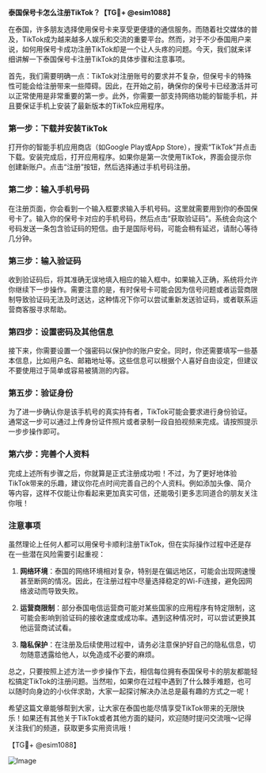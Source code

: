 **泰国保号卡怎么注册TikTok？【TG💪+ @esim1088】**

在泰国，许多朋友选择使用保号卡来享受更便捷的通信服务。而随着社交媒体的普及，TikTok成为越来越多人娱乐和交流的重要平台。然而，对于不少泰国用户来说，如何用保号卡成功注册TikTok却是一个让人头疼的问题。今天，我们就来详细讲解一下泰国保号卡注册TikTok的具体步骤和注意事项。

首先，我们需要明确一点：TikTok对注册账号的要求并不复杂，但保号卡的特殊性可能会给注册带来一些障碍。因此，在开始之前，确保你的保号卡已经激活并可以正常使用是非常重要的第一步。此外，你需要一部支持网络功能的智能手机，并且要保证手机上安装了最新版本的TikTok应用程序。

### 第一步：下载并安装TikTok

打开你的智能手机应用商店（如Google Play或App Store），搜索“TikTok”并点击下载。安装完成后，打开应用程序。如果你是第一次使用TikTok，界面会提示你创建新账户。点击“注册”按钮，然后选择通过手机号码注册。

### 第二步：输入手机号码

在注册页面，你会看到一个输入框要求输入手机号码。这里就需要用到你的泰国保号卡了。输入你的保号卡对应的手机号码，然后点击“获取验证码”。系统会向这个号码发送一条包含验证码的短信。由于是国际号码，可能会稍有延迟，请耐心等待几分钟。

### 第三步：输入验证码

收到验证码后，将其准确无误地填入相应的输入框中。如果输入正确，系统将允许你继续下一步操作。需要注意的是，有时保号卡可能会因为信号问题或者运营商限制导致验证码无法及时送达，这种情况下你可以尝试重新发送验证码，或者联系运营商客服寻求帮助。

### 第四步：设置密码及其他信息

接下来，你需要设置一个强密码以保护你的账户安全。同时，你还需要填写一些基本信息，比如用户名、邮箱地址等。这些信息可以根据个人喜好自由设定，但建议不要使用过于简单或容易被猜测的内容。

### 第五步：验证身份

为了进一步确认你是该手机号的真实持有者，TikTok可能会要求进行身份验证。通常这一步可以通过上传身份证件照片或者录制一段自拍视频来完成。请按照提示一步步操作即可。

### 第六步：完善个人资料

完成上述所有步骤之后，你就算是正式注册成功啦！不过，为了更好地体验TikTok带来的乐趣，建议你花点时间完善自己的个人资料。例如添加头像、简介等内容，这样不仅能让你看起来更加真实可信，还能吸引更多志同道合的朋友关注你哦！

### 注意事项

虽然理论上任何人都可以用保号卡顺利注册TikTok，但在实际操作过程中还是存在一些潜在风险需要引起重视：

1. **网络环境**：泰国的网络环境相对复杂，特别是在偏远地区，可能会出现网速慢甚至断网的情况。因此，在注册过程中尽量选择稳定的Wi-Fi连接，避免因网络波动而导致失败。
   
2. **运营商限制**：部分泰国电信运营商可能对某些国家的应用程序有特定限制，这可能会影响到验证码的接收速度或成功率。遇到这种情况时，可以尝试更换其他运营商试试看。
   
3. **隐私保护**：在注册及后续使用过程中，请务必注意保护好自己的隐私信息，切勿随意透露给他人，以免造成不必要的麻烦。

总之，只要按照上述方法一步步操作下去，相信每位拥有泰国保号卡的朋友都能轻松搞定TikTok的注册问题。当然啦，如果你在过程中遇到了什么棘手难题，也可以随时向身边的小伙伴求助，大家一起探讨解决办法总是最有趣的方式之一呢！

希望这篇文章能够帮到大家，让大家在泰国也能尽情享受TikTok带来的无限快乐！如果还有其他关于TikTok或者其他方面的疑问，欢迎随时提问交流哦～记得关注我们的频道，获取更多实用资讯哦！

【TG💪+ @esim1088】 

![Image](https://i.postimg.cc/4NQfJmqS/Snipaste-2025-05-13-00-14-12.png)